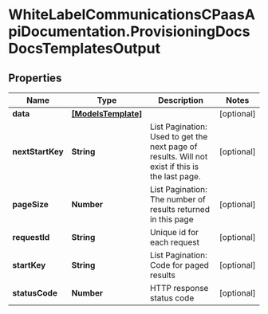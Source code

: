 # WhiteLabelCommunicationsCPaasApiDocumentation.ProvisioningDocsDocsTemplatesOutput

## Properties

Name | Type | Description | Notes
------------ | ------------- | ------------- | -------------
**data** | [**[ModelsTemplate]**](ModelsTemplate.md) |  | [optional] 
**nextStartKey** | **String** | List Pagination: Used to get the next page of results. Will not exist if this is the last page. | [optional] 
**pageSize** | **Number** | List Pagination: The number of results returned in this page | [optional] 
**requestId** | **String** | Unique id for each request | [optional] 
**startKey** | **String** | List Pagination: Code for paged results | [optional] 
**statusCode** | **Number** | HTTP response status code | [optional] 


